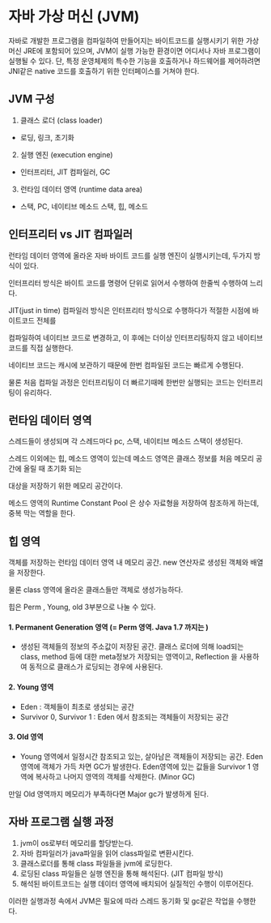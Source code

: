 # 자바 가상 머신 (JVM)
  
  자바로 개발한 프로그램을 컴파일하여 만들어지는 바이트코드를 실행시키기 위한 가상머신
  JRE에 포함되어 있으며, JVM이 실행 가능한 환경이면 어디서나 자바 프로그램이 실행될 수 있다.
  단, 특정 운영체제의 특수한 기능을 호출하거나 하드웨어를 제어하려면 JNI같은 native 코드를 호출하기 위한
  인터페이스를 거쳐야 한다.

## JVM 구성
  
  1. 클래스 로더 (class loader)
   - 로딩, 링크, 초기화
  
  2. 실행 엔진 (execution engine)
   - 인터프리터, JIT 컴파일러, GC 
   
  3. 런타임 데이터 영역 (runtime data area)
   - 스택, PC, 네이티브 메소드 스택, 힙, 메소드
  
  
## 인터프리터 vs JIT 컴파일러
  
  런타임 데이터 영역에 올라온 자바 바이트 코드를 실행 엔진이 실행시키는데, 두가지 방식이 있다.
  
  인터프리터 방식은 바이트 코드를 명령어 단위로 읽어서 수행하여 한줄씩 수행하여 느리다.
  
  JIT(just in time) 컴파일러 방식은 인터프리터 방식으로 수행하다가 적절한 시점에 바이트코드 전체를
  
  컴파일하여 네이티브 코드로 변경하고, 이 후에는 더이상 인터프리팅하지 않고 네이티브 코드를 직접 실행한다.
  
  네이티브 코드는 캐시에 보관하기 때문에 한번 컴파일된 코드는 빠르게 수행된다.
  
  물론 처음 컴파일 과정은 인터프리팅이 더 빠르기때메 한번만 실행되는 코드는 인터프리팅이 유리하다.
  
  
## 런타임 데이터 영역
  
  스레드들이 생성되며 각 스레드마다 pc, 스택, 네이티브 메소드 스택이 생성된다.
  
  스레드 이외에는 힙, 메소드 영역이 있는데 메소드 영역은 클래스 정보를 처음 메모리 공간에 올릴 때 초기화 되는
  
  대상을 저장하기 위한 메모리 공간이다. 
  
  메소드 영역의 Runtime Constant Pool 은 상수 자료형을 저장하여 참조하게 하는데, 중복 막는 역할을 한다.
  
  
## 힙 영역
  
  객체를 저장하는 런타임 데이터 영역 내 메모리 공간. new 연산자로 생성된 객체와 배열을 저장한다.
  
  물론 class 영역에 올라온 클래스들만 객체로 생성가능하다.
  
  힙은 Perm , Young, old 3부분으로 나눌 수 있다.
  
  #### 1. Permanent Generation 영역 (= Perm 영역. Java 1.7 까지는 )
  
  - 생성된 객체들의 정보의 주소값이 저장된 공간. 클래스 로더에 의해 load되는 class, method 등에 대한
    meta정보가 저장되는 영역이고, Reflection 을 사용하여 동적으로 클래스가 로딩되는 경우에 사용된다.
    
  #### 2. Young 영역
  
  - Eden : 객체들이 최초로 생성되는 공간
  - Survivor 0, Survivor 1 : Eden 에서 참조되는 객체들이 저장되는 공간
  
  #### 3. Old 영역
  
  - Young 영역에서 일정시간 참조되고 있는, 살아남은 객체들이 저장되는 공간. Eden 영역에 객체가 가득 차면
  GC가 발생한다. Eden영역에 있는 값들을 Survivor 1 영역에 복사하고 나머지 영역의 객체를 삭제한다. (Minor GC)
  
  만일 Old 영역까지 메모리가 부족하다면 Major gc가 발생하게 된다.
  
  
## 자바 프로그램 실행 과정
  
  1. jvm이 os로부터 메모리를 할당받는다.
  2. 자바 컴파일러가 java파일을 읽어 class파일로 변환시킨다.
  3. 클래스로더를 통해 class 파일들을 jvm에 로딩한다.
  4. 로딩된 class 파일들은 실행 엔진을 통해 해석된다. (JIT 컴파일 방식)
  5. 해석된 바이트코드는 실행 데이터 영역에 배치되어 실질적인 수행이 이루어진다.
  
  이러한 실행과정 속에서 JVM은 필요에 따라 스레드 동기화 및 gc같은 작업을 수행한다.
  
  
